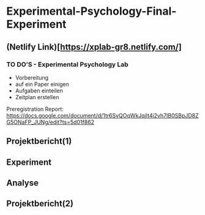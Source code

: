 # Experimental-Psychology-Final-Experiment

## (Netlify Link)[https://xplab-gr8.netlify.com/]



### TO DO’S - Experimental Psychology Lab 
* Vorbereitung 
* auf ein Paper einigen 
* Aufgaben einteilen
* Zeitplan erstellen

Preregistration Report: https://docs.google.com/document/d/1tr6SvQOqWkJqjIt4i2vh7IB0SBpJD8ZG5ONaFP_JUNg/edit?ts=5d01f862

## Projektbericht(1)


## Experiment



## Analyse 



## Projektbericht(2)


